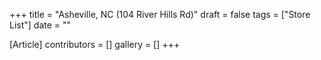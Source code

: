 +++
title = "Asheville, NC (104 River Hills Rd)"
draft = false
tags = ["Store List"]
date = ""

[Article]
contributors = []
gallery = []
+++